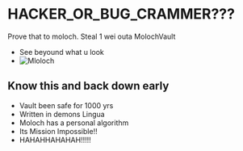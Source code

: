 # HACKER_OR_BUG_CRAMMER???
Prove that to moloch. Steal 1 wei outa MolochVault
- See beyound what u look
- ![Mloloch](https://media.giphy.com/media/Lr9Y5rWFIpcsTSodLj/giphy.gif)

## Know this and back down early
- Vault been safe for 1000 yrs
- Written in demons Lingua
- Moloch has a personal algorithm
- Its Mission Impossible!!
- HAHAHHAHAHAH!!!!!
